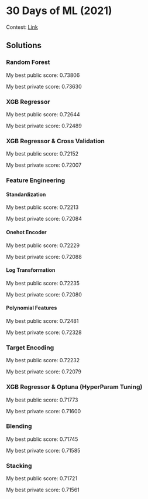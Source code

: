 # 30 Days of ML (2021)

Contest: [Link](https://www.kaggle.com/c/30-days-of-ml)

## Solutions

### Random Forest

My best public score: 0.73806

My best private score: 0.73630

### XGB Regressor

My best public score: 0.72644

My best private score: 0.72489

### XGB Regressor & Cross Validation

My best public score: 0.72152

My best private score: 0.72007

### Feature Engineering

#### Standardization

My best public score: 0.72213

My best private score: 0.72084

#### Onehot Encoder

My best public score: 0.72229

My best private score: 0.72088

#### Log Transformation

My best public score: 0.72235

My best private score: 0.72080

#### Polynomial Features

My best public score: 0.72481

My best private score: 0.72328

### Target Encoding

My best public score: 0.72232

My best private score: 0.72079

### XGB Regressor & Optuna (HyperParam Tuning)

My best public score: 0.71773

My best private score: 0.71600

### Blending

My best public score: 0.71745

My best private score: 0.71585

### Stacking

My best public score: 0.71721

My best private score: 0.71561
